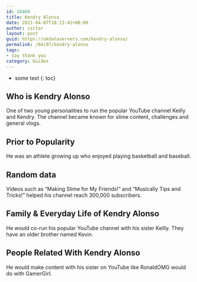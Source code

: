 ```yaml
---
id: 16404
title: Kendry Alonso
date: 2021-04-07T18:13:42+00:00
author: victor
layout: post
guid: https://ukdataservers.com/kendry-alonso/
permalink: /04/07/kendry-alonso
tags:
- say thank you
category: Guides
---
```


* some text
{: toc}


## Who is Kendry Alonso



One of two young personalities to run the popular YouTube channel Keilly and Kendry. The channel became known for slime content, challenges and general vlogs. 

                
                
                
## Prior to Popularity



He was an athlete growing up who enjoyed playing basketball and baseball. 

                
                
                
## Random data



Videos such as &#8220;Making Slime for My Friends!&#8221; and &#8220;Musically Tips and Tricks!&#8221; helped his channel reach 300,000 subscribers.

                
                
                
## Family & Everyday Life of Kendry Alonso



He would co-run his popular YouTube channel with his sister Keilly. They have an older brother named Kevin.

                
                
                
## People Related With Kendry Alonso



He would make content with his sister on YouTube like RonaldOMG would do with GamerGirl. 

                
              
            
          
          
          